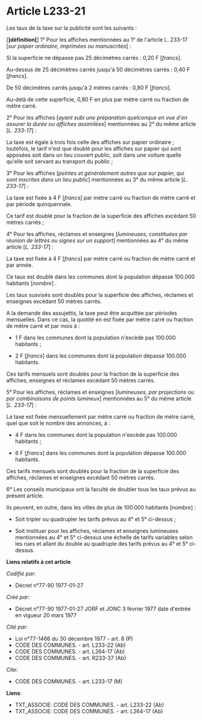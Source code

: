 # Article L233-21

Les taux de la taxe sur la publicité sont les suivants :

[**]définition[**]    1° Pour les affiches mentionnées au 1° de l'article L. 233-17 [*sur papier ordinaire, imprimées ou
manuscrites*] :

Si la superficie ne dépasse pas 25 décimètres carrés : 0,20 F [*francs*].

Au-dessus de 25 décimètres carrés jusqu'à 50 décimètres carrés : 0,40 F [*francs*].

De 50 décimètres carrés jusqu'à 2 mètres carrés : 0,80 F [*francs*].

Au-delà de cette superficie, 0,80 F en plus par mètre carré ou fraction de mètre carré.

2° Pour les affiches [*ayant subi une préparation quelconque en vue d'en assurer la durée ou affiches assimilées*]
mentionnées au 2° du même article [*L. 233-17*] :

La taxe est égale à trois fois celle des affiches sur papier ordinaire ; toutefois, le tarif n'est que doublé pour les
affiches sur papier qui sont apposées soit dans un lieu couvert public, soit dans une voiture quelle qu'elle soit servant au
transport du public ;

3° Pour les affiches [*peintes et généralement autres que sur papier, qui sont inscrites dans un lieu public*] mentionnées au
3° du même article [*L. 233-17*] :

La taxe est fixée à 4 F [*francs*] par mètre carré ou fraction de mètre carré et par période quinquennale.

Ce tarif est doublé pour la fraction de la superficie des affiches excédant 50 mètres carrés ;

4° Pour les affiches, réclames et enseignes [*lumineuses, constituées par réunion de lettres ou signes sur un support*]
mentionnées au 4° du même article [*L. 233-17*] :

La taxe est fixée à 4 F [*francs*] par mètre carré ou fraction de mètre carré et par année.

Ce taux est doublé dans les communes dont la population dépasse 100.000 habitants [*nombre*] .

Les taux susvisés sont doublés pour la superficie des affiches, réclames et enseignes excédant 50 mètres carrés.

A la demande des assujettis, la taxe peut être acquittée par périodes mensuelles. Dans ce cas, la quotité en est fixée par
mètre carré ou fraction de mètre carré et par mois à :

- 1 F dans les communes dont la population n'excède pas 100.000 habitants ;

- 2 F [*francs*] dans les communes dont la population dépasse 100.000 habitants.

Ces tarifs mensuels sont doublés pour la fraction de la superficie des affiches, enseignes et réclames excédant 50 mètres
carrés.

5° Pour les affiches, réclames et enseignes [*lumineuses, par projections ou par combinaisons de points lumineux*]
mentionnées au 5° du même article [*L. 233-17*] :

La taxe est fixée mensuellement par mètre carré ou fraction de mètre carré, quel que soit le nombre des annonces, à :

- 4 F dans les communes dont la population n'excède pas 100.000 habitants ;

- 6 F [*francs*] dans les communes dont la population dépasse 100.000 habitants.

Ces tarifs mensuels sont doublés pour la fraction de la superficie des affiches, réclames et enseignes excédant 50 mètres
carrés.

6° Les conseils municipaux ont la faculté de doubler tous les taux prévus au présent article.

Ils peuvent, en outre, dans les villes de plus de 100.000 habitants [*nombre*] :

- Soit tripler ou quadrupler les tarifs prévus au 4° et 5° ci-dessus ;

- Soit instituer pour les affiches, réclames et enseignes lumineuses mentionnées au 4° et 5° ci-dessus une échelle de tarifs
variables selon les rues et allant du double au quadruple des tarifs prévus au 4° et 5° ci-dessus.

**Liens relatifs à cet article**

_Codifié par_:

  - Décret n°77-90 1977-01-27

_Créé par_:

  - Décret n°77-90 1977-01-27 JORF et JONC 3 février 1977 date d'entrée en vigueur 20 mars 1977

_Cité par_:

  - Loi n°77-1466 du 30 décembre 1977 - art. 8 (P)
  - CODE DES COMMUNES. - art. L233-22 (Ab)
  - CODE DES COMMUNES. - art. L264-17 (Ab)
  - CODE DES COMMUNES. - art. R233-37 (Ab)

_Cite_:

  - CODE DES COMMUNES. - art. L233-17 (M)

**Liens**:

  - TXT_ASSOCIE: CODE DES COMMUNES. - art. L233-22 (Ab)
  - TXT_ASSOCIE: CODE DES COMMUNES. - art. L264-17 (Ab)
